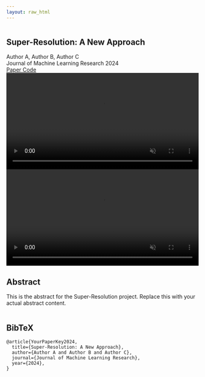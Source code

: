 ```yaml
---
layout: raw_html
---
```

<!DOCTYPE html>
<html>
<head>
<meta charset="utf-8">
<meta name="description"
content="SeedVR2.">
<meta name="keywords" content="Diffusion transformer">
<meta name="viewport" content="width=device-width, initial-scale=1">
<title>Super-Resolution: A New Approach</title>
<link href="https://fonts.googleapis.com/css?family=Google+Sans|Noto+Sans|Castoro"
rel="stylesheet">
<link rel="stylesheet" href="{{ '/assets/seedvr2/css/bulma.min.css' | relative_url }}">
<link rel="stylesheet" href="{{ '/assets/seedvr2/css/bulma-carousel.min.css' | relative_url }}">
<link rel="stylesheet" href="{{ '/assets/seedvr2/css/bulma-slider.min.css' | relative_url }}">
<link rel="stylesheet" href="{{ '/assets/seedvr2/css/fontawesome.all.min.css' | relative_url }}">
<link rel="stylesheet"
href="https://cdn.jsdelivr.net/gh/jpswalsh/academicons@1/css/academicons.min.css">
<link rel="stylesheet" href="{{ '/assets/seedvr2/css/index.css' | relative_url }}">

<script src="https://ajax.googleapis.com/ajax/libs/jquery/3.5.1/jquery.min.js"></script>
<script defer src="{{ '/assets/seedvr2/js/fontawesome.all.min.js' | relative_url }}"></script>
<script src="{{ '/assets/seedvr2/js/bulma-carousel.min.js' | relative_url }}"></script>
<script src="{{ '/assets/seedvr2/js/bulma-slider.min.js' | relative_url }}"></script>
<script src="{{ '/assets/seedvr2/js/index.js' | relative_url }}"></script>

<link rel="stylesheet" href="{{ '/assets/seedvr2/css/tab_gallery.css' | relative_url }}">
<link rel="stylesheet" href="{{ '/assets/seedvr2/css/juxtapose.css' | relative_url }}">
<link rel="stylesheet" href="{{ '/assets/seedvr2/css/image_card_fader.css' | relative_url }}">
<link rel="stylesheet" href="{{ '/assets/seedvr2/css/image_card_slider.css' | relative_url }}">

<link rel="stylesheet" href="{{ '/assets/seedvr2/css/style.css' | relative_url }}">
<link rel="stylesheet" href="{{ '/assets/seedvr2/css/twentytwenty.css' | relative_url }}">
</head>
<body>
<section class="hero">
<div class="hero-body">
<div class="container is-max-desktop">
<div class="columns is-centered">
<div class="column has-text-centered">
<h1 class="title is-1 publication-title">Super-Resolution: A New Approach</h1>
<div class="is-size-5 publication-authors">
<span class="author-block">Author A, Author B, Author C</span>
</div>
<div class="is-size-5 publication-authors">
<span class="author-block">Journal of Machine Learning Research 2024</span>
</div>
<div class="column has-text-centered">
<div class="publication-links">
<span class="link-block">
<a href="#" class="external-link button is-normal is-rounded is-dark">
<span class="icon"><i class="fas fa-file-pdf"></i></span>
<span>Paper</span>
</a>
</span>
<span class="link-block">
<a href="#" class="external-link button is-normal is-rounded is-dark">
<span class="icon"><i class="fab fa-github"></i></span>
<span>Code</span>
</a>
</span>
</div>
</div>
</div>
</div>
</div>
</div>
</section>
<section class="hero is-light is-small">
<div class="hero-body">
<div class="container">
<div id="results-carousel" class="carousel results-carousel">
<div class="item">
<div class="twentytwenty-container" data-orientation="horizontal">
<video muted autoplay="autoplay" loop="loop" width="100%">
<source src="{{ '/assets/videos/masked.mp4' | relative_url }}" type="video/mp4">
</video>
<video muted autoplay="autoplay" loop="loop" width="100%">
<source src="{{ '/assets/videos/ours.mp4' | relative_url }}" type="video/mp4">
</video>
</div>
</div>
</div>
</div>
</div>
</section>
<section class="section">
<div class="container is-max-desktop">
<div class="columns is-centered has-text-centered">
<div class="column is-four-fifths">
<h2 class="title is-3">Abstract</h2>
<div class="content has-text-justified">
<p>
This is the abstract for the Super-Resolution project. Replace this with your actual abstract content.
</p>
</div>
</div>
</div>
</div>
  </div>
</section>

<section class="section" id="BibTeX">
  <div class="container is-max-desktop content">
    <h2 class="title">BibTeX</h2>
    <pre><code>@article{YourPaperKey2024,
  title={Super-Resolution: A New Approach},
  author={Author A and Author B and Author C},
  journal={Journal of Machine Learning Research},
  year={2024},
}</code></pre>
  </div>
</section>
